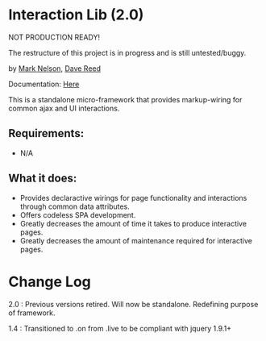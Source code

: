 Interaction Lib (2.0)
=====================================

NOT PRODUCTION READY!

The restructure of this project is in progress and is still untested/buggy.

by [Mark Nelson](http://www.markonthenet.com/), [Dave Reed](http://weblogs.asp.net/infinitiesloop)

Documentation: [Here](http://datadink.github.io/InteractionLib/)

This is a standalone micro-framework that provides markup-wiring for common ajax and UI interactions.

Requirements:
-------------
* N/A


What it does:
-------------
* Provides declaractive wirings for page functionality and interactions through common data attributes.
* Offers codeless SPA development.
* Greatly decreases the amount of time it takes to produce interactive pages.
* Greatly decreases the amount of maintenance required for interactive pages.

Change Log
==========
2.0 : Previous versions retired. Will now be standalone. Redefining purpose of framework.

1.4 : Transitioned to .on from .live to be compliant with jquery 1.9.1+
